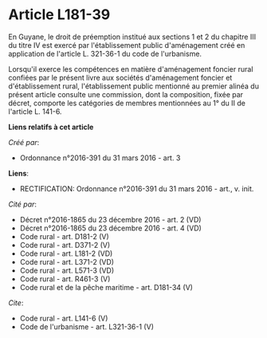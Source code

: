 # Article L181-39

En Guyane, le droit de préemption institué aux sections 1 et 2 du chapitre III du titre IV est exercé par l'établissement
public d'aménagement créé en application de l'article L. 321-36-1 du code de l'urbanisme. 

Lorsqu'il exerce les compétences en matière d'aménagement foncier rural confiées par le présent livre aux sociétés
d'aménagement foncier et d'établissement rural, l'établissement public mentionné au premier alinéa du présent article
consulte une commission, dont la composition, fixée par décret, comporte les catégories de membres mentionnées au 1° du II de
l'article L. 141-6.

**Liens relatifs à cet article**

_Créé par_:

  - Ordonnance n°2016-391 du 31 mars 2016 - art. 3

**Liens**:

  - RECTIFICATION: Ordonnance n°2016-391 du 31 mars 2016 - art., v. init.

_Cité par_:

  - Décret n°2016-1865 du 23 décembre 2016 - art. 2 (VD)
  - Décret n°2016-1865 du 23 décembre 2016 - art. 4 (VD)
  - Code rural - art. D181-2 (V)
  - Code rural - art. D371-2 (V)
  - Code rural - art. L181-2 (VD)
  - Code rural - art. L371-2 (VD)
  - Code rural - art. L571-3 (VD)
  - Code rural - art. R461-3 (V)
  - Code rural et de la pêche maritime - art. D181-34 (V)

_Cite_:

  - Code rural - art. L141-6 (V)
  - Code de l'urbanisme - art. L321-36-1 (V)
